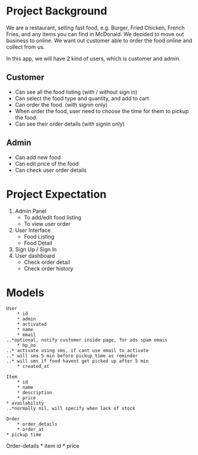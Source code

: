 # Project Background
We are a restaurant, selling fast food, e.g. Burger, Fried Chicken, French Fries, and any items you can find in McDonald. We decided to move out business to online. We want out customer able to order the food online and collect from us. 

In this app, we will have 2 kind of users, which is customer and admin. 

## Customer
 - Can see all the food listing (with / without sign in)
 - Can select the food type and quantity, and add to cart 
 - Can order the food. (with signin only)
 - When order the food, user need to choose the time for them to pickup the food.
 - Can see their order details (with signin only)

## Admin
 - Can add new food
 - Can edit price of the food
 - Can check user order details

# Project Expectation
 1. Admin Panel
	- To add/edit food listing
	- To view user order
 2. User Interface
	- Food Listing
	- Food Detail
 3. Sign Up / Sign In
 4. User dashboard
	- Check order detail
	- Check order history

# Models
	User
		* id
		* admin
		* activated
		* name
		* email
    ..*optional, notify customer inside page, for ads spam emais
		* hp_no
    ..* activate using sms, if cant use email to activate
    ..* will sms 5 min before pickup_time as reminder
    ..* will sms if food havent get picked up after 5 min
		* created_at

	Item
		* id
		* name
		* description
		* price
    * availability
    ..*normally nil, will specify when lack of stock

	Order
		* order_details
		* order_at
    * pickup time
  
  Order-details
    * item id
    * price
